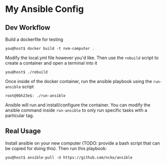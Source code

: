 # My Ansible Config

## Dev Workflow

Build a dockerfile for testing

```console
you@host$ docker build -t nvm-computer .
```

Modify the local.yml file however you'd like. Then use the `rebuild` script to create a container and open a terminal into it

```console
you@host$ ./rebuild
```

Once inside of the docker container, run the ansible playbook using the `run-ansible` script
```console
root@9bh23e$: ./run-ansible
```

Ansible will run and install/configure the container. You can modify the ansible command inside `run-ansible` to only run specific tasks with a particular tag.

## Real Usage

Install ansible on your new computer (TODO: provide a bash script that can be copied for doing this). Then run this playbook:
```console
you@host$ ansible-pull -U https://github.com/ncko/ansible
```

